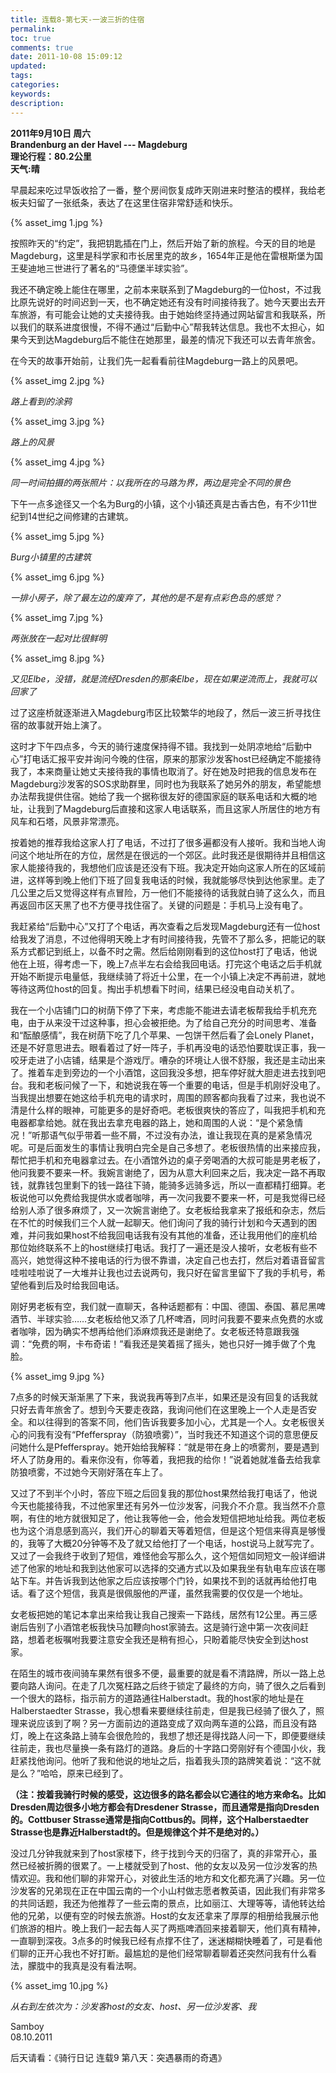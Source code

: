 ```yaml
---
title: 连载8-第七天-一波三折的住宿
permalink: 
toc: true
comments: true
date: 2011-10-08 15:09:12
updated:
tags:
categories:
keywords:
description:
---
```

**2011年9月10日 周六      
Brandenburg an der Havel --- Magdeburg   
理论行程：80.2公里    
天气:晴**

早晨起来吃过早饭收拾了一番，整个房间恢复成昨天刚进来时整洁的模样，我给老板夫妇留了一张纸条，表达了在这里住宿非常舒适和快乐。

{% asset_img 1.jpg %}

按照昨天的“约定”，我把钥匙插在门上，然后开始了新的旅程。今天的目的地是Magdeburg，这里是科学家和市长居里克的故乡，1654年正是他在雷根斯堡为国王斐迪地三世进行了著名的“马德堡半球实验”。

我还不确定晚上能住在哪里，之前本来联系到了Magdeburg的一位host，不过我比原先说好的时间迟到一天，也不确定她还有没有时间接待我了。她今天要出去开车旅游，有可能会让她的丈夫接待我。由于她始终坚持通过网站留言和我联系，所以我们的联系进度很慢，不得不通过“后勤中心”帮我转达信息。我也不太担心，如果今天到达Magdeburg后不能住在她那里，最差的情况下我还可以去青年旅舍。

在今天的故事开始前，让我们先一起看看前往Magdeburg一路上的风景吧。

{% asset_img 2.jpg %}      

*路上看到的涂鸦*

{% asset_img 3.jpg %}   

*路上的风景*

{% asset_img 4.jpg %}

*同一时间拍摄的两张照片：以我所在的马路为界，两边是完全不同的景色*

下午一点多途径又一个名为Burg的小镇，这个小镇还真是古香古色，有不少11世纪到14世纪之间修建的古建筑。

{% asset_img 5.jpg %}

*Burg小镇里的古建筑*

{% asset_img 6.jpg %}

*一排小房子，除了最左边的废弃了，其他的是不是有点彩色岛的感觉？*

{% asset_img 7.jpg %}

*两张放在一起对比很鲜明*

{% asset_img 8.jpg %}

*又见Elbe，没错，就是流经Dresden的那条Elbe，现在如果逆流而上，我就可以回家了*

过了这座桥就逐渐进入Magdeburg市区比较繁华的地段了，然后一波三折寻找住宿的故事就开始上演了。

这时才下午四点多，今天的骑行速度保持得不错。我找到一处阴凉地给“后勤中心”打电话汇报平安并询问今晚的住宿，原来的那家沙发客host已经确定不能接待我了，本来商量让她丈夫接待我的事情也取消了。好在她及时把我的信息发布在Magdeburg沙发客的SOS求助群里，同时也为我联系了她另外的朋友，希望能想办法帮我提供住宿。她给了我一个据称很友好的德国家庭的联系电话和大概的地址，让我到了Magdeburg后直接和这家人电话联系，而且这家人所居住的地方有风车和石塔，风景非常漂亮。

按着她的推荐我给这家人打了电话，不过打了很多遍都没有人接听。我和当地人询问这个地址所在的方位，居然是在很远的一个郊区。此时我还是很期待并且相信这家人能接待我的，我想他们应该是还没有下班。我决定开始向这家人所在的区域前进，这样等到晚上他们下班了回复我电话的时候，我就能够尽快到达他家里。走了几公里之后又觉得这样有点冒险，万一他们不能接待的话我就白骑了这么久，而且再返回市区天黑了也不方便寻找住宿了。关键的问题是：手机马上没有电了。

我赶紧给“后勤中心”又打了个电话，再次查看之后发现Magdeburg还有一位host给我发了消息，不过他得明天晚上才有时间接待我，先管不了那么多，把能记的联系方式都记到纸上，以备不时之需。然后给刚刚看到的这位host打了电话，他说他在上班，得考虑一下，晚上7点半左右会给我回电话。打完这个电话之后手机就开始不断提示电量低，我继续骑了将近十公里，在一个小镇上决定不再前进，就地等待这两位host的回复。掏出手机想看下时间，结果已经没电自动关机了。

我在一个小店铺门口的树荫下停了下来，考虑能不能进去请老板帮我给手机充充电，由于从来没干过这种事，担心会被拒绝。为了给自己充分的时间思考、准备和“酝酿感情”，我在树荫下吃了几个苹果、一包饼干然后看了会Lonely Planet，还是不好意思进去。眼看着过了好一阵子，手机再没电的话恐怕要耽误正事，我一咬牙走进了小店铺，结果是个游戏厅。嘈杂的环境让人很不舒服，我还是主动出来了。推着车走到旁边的一个小酒馆，这回我没多想，把车停好就大胆走进去找到吧台。我和老板问候了一下，和她说我在等一个重要的电话，但是手机刚好没电了。当我提出想要在她这给手机充电的请求时，周围的顾客都向我看了过来，我也说不清是什么样的眼神，可能更多的是好奇吧。老板很爽快的答应了，叫我把手机和充电器都拿给她。就在我出去拿充电器的路上，她和周围的人说：“是个紧急情况！”听那语气似乎带着一些不屑，不过没有办法，谁让我现在真的是紧急情况呢。可是后面发生的事情让我明白完全是自己多想了。老板很热情的出来接应我，帮忙把手机和充电器拿过去。在小酒馆外边的桌子旁喝酒的大叔可能是男老板了，他问我要不要来一杯。我婉言谢绝了，因为从意大利回来之后，我决定一路不再取钱，就靠钱包里剩下的钱一路往下骑，能骑多远骑多远，所以一直都精打细算。老板说他可以免费给我提供水或者咖啡，再一次问我要不要来一杯，可是我觉得已经给别人添了很多麻烦了，又一次婉言谢绝了。女老板给我拿来了报纸和杂志，然后在不忙的时候我们三个人就一起聊天。他们询问了我的骑行计划和今天遇到的困难，并问我如果host不给我回电话我有没有其他的准备，还让我用他们的座机给那位始终联系不上的host继续打电话。我打了一遍还是没人接听，女老板有些不高兴，她觉得这种不接电话的行为很不靠谱，决定自己也去打，然后对着语音留言哇啦哇啦说了一大堆并让我也过去说两句，我只好在留言里留下了我的手机号，希望他看到后及时给我回电话。

刚好男老板有空，我们就一直聊天，各种话题都有：中国、德国、泰国、慕尼黑啤酒节、半球实验……女老板给他又添了几杯啤酒，同时问我要不要来点免费的水或者咖啡，因为确实不想再给他们添麻烦我还是谢绝了。女老板还特意跟我强调：“免费的啊，卡布奇诺！”看我还是笑着摇了摇头，她也只好一摊手做了个鬼脸。

{% asset_img 9.jpg %} 

7点多的时候天渐渐黑了下来，我说我再等到7点半，如果还是没有回复的话我就只好去青年旅舍了。想到今天要走夜路，我询问他们在这里晚上一个人走是否安全。和以往得到的答案不同，他们告诉我要多加小心，尤其是一个人。女老板很关心的问我有没有“Pfefferspray（防狼喷雾）”，当时我还不知道这个词的意思便反问她什么是Pfefferspray。她开始给我解释：“就是带在身上的喷雾剂，要是遇到坏人了防身用的。看来你没有，你等着，我把我的给你！”说着她就准备去给我拿防狼喷雾，不过她今天刚好落在车上了。

又过了不到半个小时，答应下班之后回复我的那位host果然给我打电话了，他说今天也能接待我，不过他家里还有另外一位沙发客，问我介不介意。我当然不介意啊，有住的地方就很知足了，他让我等他一会，他会发短信把地址给我。两位老板也为这个消息感到高兴，我们开心的聊着天等着短信，但是这个短信来得真是够慢的，我等了大概20分钟等不及了就又给他打了一个电话，host说马上就写完了。又过了一会我终于收到了短信，难怪他会写那么久，这个短信如同短文一般详细讲述了他家的地址和我到达他家可以选择的交通方式以及如果我坐有轨电车应该在哪站下车。并告诉我到达他家之后应该按哪个门铃，如果找不到的话就再给他打电话。看了这个短信，我真是很佩服他的严谨，虽然我需要的仅仅是一个地址。

女老板把她的笔记本拿出来给我让我自己搜索一下路线，居然有12公里。再三感谢后告别了小酒馆老板我快马加鞭向host家骑去。这是骑行途中第一次夜间赶路，想着老板嘱咐我要注意安全我还是稍有担心，只盼着能尽快安全到达host家。

在陌生的城市夜间骑车果然有很多不便，最重要的就是看不清路牌，所以一路上总要向路人询问。在走了几次冤枉路之后终于锁定了最终的方向，骑了很久之后看到一个很大的路标，指示前方的道路通往Halberstadt。我的host家的地址是在Halberstaedter Strasse，我心想看来要继续往前走，但是我已经骑了很久了，照理来说应该到了啊？另一方面前边的道路变成了双向两车道的公路，而且没有路灯，晚上在这条路上骑车会很危险的，我想了想还是得找路人问一下，即便要继续往前走，我也尽量换一条有路灯的道路。身后的十字路口旁刚好有个德国小伙，我赶紧找他询问。他听了我和他说的地址之后，指着我头顶的路牌笑着说：“这不就是么？”哈哈，原来已经到了。

**（注：按着我骑行时候的感受，这边很多的路名都会以它通往的地方来命名。比如Dresden周边很多小地方都会有Dresdener Strasse，而且通常是指向Dresden的。Cottbuser Strasse通常是指向Cottbus的。同样，这个Halberstaedter Strasse也是靠近Halberstadt的。但是规律这个并不是绝对的。）**

没过几分钟我就来到了host家楼下，终于找到今天的归宿了，真的非常开心，虽然已经被折腾的很累了。一上楼就受到了host、他的女友以及另一位沙发客的热情欢迎。我和他们聊的非常开心，对彼此生活的地方和文化都充满了兴趣。另一位沙发客的兄弟现在正在中国云南的一个小山村做志愿者教英语，因此我们有非常多的共同话题，我还为他推荐了一些云南的景点，比如丽江、大理等等，请他转达给他的兄弟，以便有空的时候去旅游。Host的女友还拿来了厚厚的相册给我展示他们旅游的相片。晚上我们一起去每人买了两瓶啤酒回来接着聊天，他们真有精神，一直聊到深夜。3点多的时候我已经有点撑不住了，迷迷糊糊快睡着了，可是看他们聊的正开心我也不好打断。最尴尬的是他们经常聊着聊着还突然问我有什么看法，朦胧中的我真是没有看法啊。

{% asset_img 10.jpg %} 

*从右到左依次为：沙发客host的女友、host、另一位沙发客、我*

Samboy  
08.10.2011 

后天请看：《骑行日记 连载9 第八天：突遇暴雨的奇遇》

